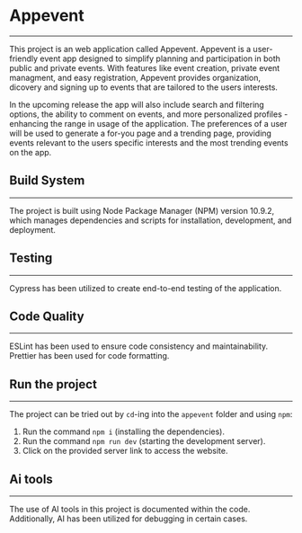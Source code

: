 # Appevent

-------------
This project is an web application called Appevent. Appevent is a user-friendly event app designed to simplify planning and participation in both public and private events. With features like event creation, private event managment, and easy registration, Appevent provides organization, dicovery and signing up to events that are tailored to the users interests.

In the upcoming release the app will also include search and filtering options, the ability to comment on events, and more personalized profiles - enhancing the range in usage of the application. The preferences of a user will be used to generate a for-you page and a trending page, providing events relevant to the users specific interests and the most trending events on the app.

## Build System

---------
The project is built using Node Package Manager (NPM) version 10.9.2, which manages dependencies and scripts for installation, development, and deployment.

## Testing

----------
Cypress has been utilized to create end-to-end testing of the application.

## Code Quality

------
ESLint has been used to ensure code consistency and maintainability.
Prettier has been used for code formatting.

## Run the project 

-----------
The project can be tried out by `cd`-ing into the `appevent` folder and using `npm`:

1. Run the command `npm i` (installing the dependencies).
2. Run the command `npm run dev` (starting the development server).
3. Click on the provided server link to access the website.

## Ai tools

------
The use of AI tools in this project is documented within the code. 
Additionally, AI has been utilized for debugging in certain cases.